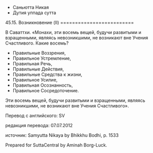 









* Саньютта Никая
* Дутия уппада сутта


45\.15\. Возникновение \(II\)
\=\=\=\=\=\=\=\=\=\=\=\=\=\=\=\=\=\=\=\=\=\=\=\=\=



В Саваттхи\. «Монахи, эти восемь вещей, будучи развитыми и взращенными, являясь невозникшими, не возникают вне Учения Счастливого\. Какие восемь?


* Правильные Воззрения,
* Правильное Устремление,
* Правильная Речь,
* Правильные Действия,
* Правильные Средства к жизни,
* Правильное Усилие,
* Правильная Осознанность,
* Правильное Сосредоточение\.


Эти восемь вещей, будучи развитыми и взращенными, являясь невозникшими, не возникают вне Учения Счастливого»\.



Перевод с английского: SV


редакция перевода: 07\.07\.2012


источник: Samyutta Nikaya by Bhikkhu Bodhi, p\. 1533


Prepared for SuttaCentral by Aminah Borg\-Luck\.






